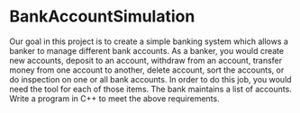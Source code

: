 # BankAccountSimulation
Our goal in this project is to create a simple banking system which allows a banker to manage different bank accounts. As a banker, you would create new accounts, deposit to an account, withdraw from an account, transfer money from one account to another, delete account, sort the accounts, or do inspection on one or all bank accounts. In order to do this job, you would need the tool for each of those items. The bank maintains a list of accounts. Write a program in C++ to meet the above requirements. 
